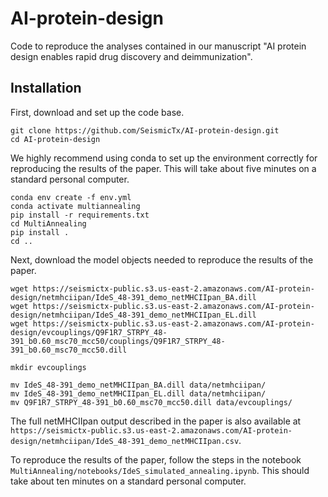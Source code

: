 # AI-protein-design
Code to reproduce the analyses contained in our manuscript "AI protein design enables rapid drug discovery and deimmunization". 

## Installation

First, download and set up the code base.

```
git clone https://github.com/SeismicTx/AI-protein-design.git
cd AI-protein-design
```

We highly recommend using conda to set up the environment correctly for reproducing the results of the paper. This will take about five minutes on a standard personal computer.

```
conda env create -f env.yml
conda activate multiannealing
pip install -r requirements.txt
cd MultiAnnealing
pip install .
cd ..
```
Next, download the model objects needed to reproduce the results of the paper.

```
wget https://seismictx-public.s3.us-east-2.amazonaws.com/AI-protein-design/netmhciipan/IdeS_48-391_demo_netMHCIIpan_BA.dill
wget https://seismictx-public.s3.us-east-2.amazonaws.com/AI-protein-design/netmhciipan/IdeS_48-391_demo_netMHCIIpan_EL.dill
wget https://seismictx-public.s3.us-east-2.amazonaws.com/AI-protein-design/evcouplings/Q9F1R7_STRPY_48-391_b0.60_msc70_mcc50/couplings/Q9F1R7_STRPY_48-391_b0.60_msc70_mcc50.dill

mkdir evcouplings

mv IdeS_48-391_demo_netMHCIIpan_BA.dill data/netmhciipan/
mv IdeS_48-391_demo_netMHCIIpan_EL.dill data/netmhciipan/
mv Q9F1R7_STRPY_48-391_b0.60_msc70_mcc50.dill data/evcouplings/

```

The full netMHCIIpan output described in the paper is also available at `https://seismictx-public.s3.us-east-2.amazonaws.com/AI-protein-design/netmhciipan/IdeS_48-391_demo_netMHCIIpan.csv`. 

To reproduce the results of the paper, follow the steps in the notebook `MultiAnnealing/notebooks/IdeS_simulated_annealing.ipynb`. This should take about ten minutes on a standard personal computer.
